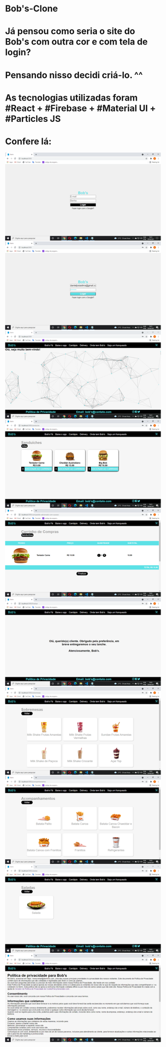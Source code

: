 # Bob's-Clone
# Já pensou como seria o site do Bob's com outra cor e com tela de login?
# Pensando nisso decidi criá-lo. ^^
# As tecnologias utilizadas foram #React + #Firebase + #Material UI + #Particles JS
# Confere lá: 

<img src="src/img/readme1.png" />
<br/>
<img src="src/img/readme2.png" />
<br/>
<img src="src/img/readme3.png" />
<br/>
<img src="src/img/readme5.png" />
<br/>
<img src="src/img/readme6.png" />
<br/>
<img src="src/img/readme7.png" />
<br/>
<img src="src/img/readme8.png" />
<br/>
<img src="src/img/readme9.png" />
<br/>
<img src="src/img/readme10.png" />
<br/>
<img src="src/img/readme11.png" />
